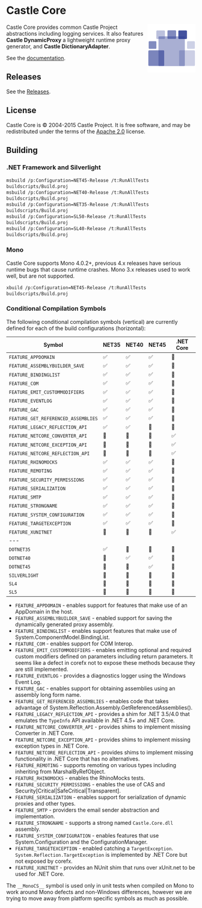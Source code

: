 # Castle Core

<img align="right" src="docs/images/castle-logo.png">

Castle Core provides common Castle Project abstractions including logging services. It also features **Castle DynamicProxy** a lightweight runtime proxy generator, and **Castle DictionaryAdapter**.

See the [documentation](docs/README.md).

## Releases

See the [Releases](https://github.com/castleproject/Core/releases).

## License

Castle Core is &copy; 2004-2015 Castle Project. It is free software, and may be redistributed under the terms of the [Apache 2.0](http://opensource.org/licenses/Apache-2.0) license.

## Building

### .NET Framework and Silverlight

```
msbuild /p:Configuration=NET45-Release /t:RunAllTests buildscripts/Build.proj
msbuild /p:Configuration=NET40-Release /t:RunAllTests buildscripts/Build.proj
msbuild /p:Configuration=NET35-Release /t:RunAllTests buildscripts/Build.proj
msbuild /p:Configuration=SL50-Release /t:RunAllTests buildscripts/Build.proj
msbuild /p:Configuration=SL40-Release /t:RunAllTests buildscripts/Build.proj
```

### Mono

Castle Core supports Mono 4.0.2+, previous 4.x releases have serious runtime bugs that cause runtime crashes. Mono 3.x releases used to work well, but are not supported.

```
xbuild /p:Configuration=NET45-Release /t:RunAllTests buildscripts/Build.proj
```

### Conditional Compilation Symbols

The following conditional compilation symbols (vertical) are currently defined for each of the build configurations (horizontal):

Symbol                              | NET35              | NET40              | NET45              | .NET Core
----------------------------------- | ------------------ | ------------------ | ------------------ | ------------------
`FEATURE_APPDOMAIN`                 | :white_check_mark: | :white_check_mark: | :white_check_mark: | :no_entry_sign:
`FEATURE_ASSEMBLYBUILDER_SAVE`      | :white_check_mark: | :white_check_mark: | :white_check_mark: | :no_entry_sign:
`FEATURE_BINDINGLIST`               | :white_check_mark: | :white_check_mark: | :white_check_mark: | :no_entry_sign:
`FEATURE_COM`                       | :white_check_mark: | :white_check_mark: | :white_check_mark: | :no_entry_sign:
`FEATURE_EMIT_CUSTOMMODIFIERS`      | :white_check_mark: | :white_check_mark: | :white_check_mark: | :no_entry_sign:
`FEATURE_EVENTLOG`                  | :white_check_mark: | :white_check_mark: | :white_check_mark: | :no_entry_sign:
`FEATURE_GAC`                       | :white_check_mark: | :white_check_mark: | :white_check_mark: | :no_entry_sign:
`FEATURE_GET_REFERENCED_ASSEMBLIES` | :white_check_mark: | :white_check_mark: | :white_check_mark: | :no_entry_sign:
`FEATURE_LEGACY_REFLECTION_API`     | :white_check_mark: | :white_check_mark: | :no_entry_sign:    | :no_entry_sign:
`FEATURE_NETCORE_CONVERTER_API`     | :no_entry_sign:    | :no_entry_sign:    | :no_entry_sign:    | :white_check_mark:
`FEATURE_NETCORE_EXCEPTION_API`     | :no_entry_sign:    | :no_entry_sign:    | :no_entry_sign:    | :white_check_mark:
`FEATURE_NETCORE_REFLECTION_API`    | :no_entry_sign:    | :no_entry_sign:    | :no_entry_sign:    | :white_check_mark:
`FEATURE_RHINOMOCKS`                | :white_check_mark: | :white_check_mark: | :white_check_mark: | :no_entry_sign:
`FEATURE_REMOTING`                  | :white_check_mark: | :white_check_mark: | :white_check_mark: | :no_entry_sign:
`FEATURE_SECURITY_PERMISSIONS`      | :white_check_mark: | :white_check_mark: | :white_check_mark: | :no_entry_sign:
`FEATURE_SERIALIZATION`             | :white_check_mark: | :white_check_mark: | :white_check_mark: | :no_entry_sign:
`FEATURE_SMTP`                      | :white_check_mark: | :white_check_mark: | :white_check_mark: | :no_entry_sign:
`FEATURE_STRONGNAME`                | :white_check_mark: | :white_check_mark: | :white_check_mark: | :no_entry_sign:
`FEATURE_SYSTEM_CONFIGURATION`      | :white_check_mark: | :white_check_mark: | :white_check_mark: | :no_entry_sign:
`FEATURE_TARGETEXCEPTION`           | :white_check_mark: | :white_check_mark: | :white_check_mark: | :no_entry_sign:
`FEATURE_XUNITNET`                  | :no_entry_sign:    | :no_entry_sign:    | :no_entry_sign:    | :white_check_mark:
---                                 |                    |                    |                    | 
`DOTNET35`                          | :white_check_mark: | :no_entry_sign:    | :no_entry_sign:    | :no_entry_sign:
`DOTNET40`                          | :no_entry_sign:    | :white_check_mark: | :white_check_mark: | :no_entry_sign:
`DOTNET45`                          | :no_entry_sign:    | :no_entry_sign:    | :white_check_mark: | :no_entry_sign:
`SILVERLIGHT`                       | :no_entry_sign:    | :no_entry_sign:    | :no_entry_sign:    | :no_entry_sign:
`SL4`                               | :no_entry_sign:    | :no_entry_sign:    | :no_entry_sign:    | :no_entry_sign:
`SL5`                               | :no_entry_sign:    | :no_entry_sign:    | :no_entry_sign:    | :no_entry_sign:

* `FEATURE_APPDOMAIN` - enables support for features that make use of an AppDomain in the host.
* `FEATURE_ASSEMBLYBUILDER_SAVE` - enabled support for saving the dynamically generated proxy assembly.
* `FEATURE_BINDINGLIST` - enables support features that make use of System.ComponentModel.BindingList.
* `FEATURE_COM` - enables support for COM Interop.
* `FEATURE_EMIT_CUSTOMMODIFIERS` - enables emitting optional and required custom modifiers defined on parameters including return parameters. It seems like a defect in corefx not to expose these methods because they are still implemented.
* `FEATURE_EVENTLOG` - provides a diagnostics logger using the Windows Event Log.
* `FEATURE_GAC` - enables support for obtaining assemblies using an assembly long form name.
* `FEATURE_GET_REFERENCED_ASSEMBLIES` - enables code that takes advantage of System.Reflection.Assembly.GetReferencedAssemblies().
* `FEATURE_LEGACY_REFLECTION_API` - provides a shim for .NET 3.5/4.0 that emulates the `TypeInfo` API available in .NET 4.5+ and .NET Core.
* `FEATURE_NETCORE_CONVERTER_API` - provides shims to implement missing Converter in .NET Core.
* `FEATURE_NETCORE_EXCEPTION_API` - provides shims to implement missing exception types in .NET Core.
* `FEATURE_NETCORE_REFLECTION_API` - provides shims to implement missing functionality in .NET Core that has no alternatives.
* `FEATURE_REMOTING` - supports remoting on various types including inheriting from MarshalByRefObject.
* `FEATURE_RHINOMOCKS` - enables the RhinoMocks tests.
* `FEATURE_SECURITY_PERMISSIONS` - enables the use of CAS and Security[Critical|SafeCritical|Transparent].
* `FEATURE_SERIALIZATION` - enables support for serialization of dynamic proxies and other types.
* `FEATURE_SMTP` - providers the email sender abstraction and implementation.
* `FEATURE_STRONGNAME` - supports a strong named `Castle.Core.dll` assembly.
* `FEATURE_SYSTEM_CONFIGURATION` - enables features that use System.Configuration and the ConfigurationManager.
* `FEATURE_TARGETEXCEPTION` - enabled catching a `TargetException`. `System.Reflection.TargetException` is implemented by .NET Core but not exposed by corefx.
* `FEATURE_XUNITNET` - provides an NUnit shim that runs over xUnit.net to be used for .NET Core.

The `__MonoCS__` symbol is used only in unit tests when compiled on Mono to work around Mono defects and non-Windows differences,
however we are trying to move away from platform specific symbols as much as possible.
